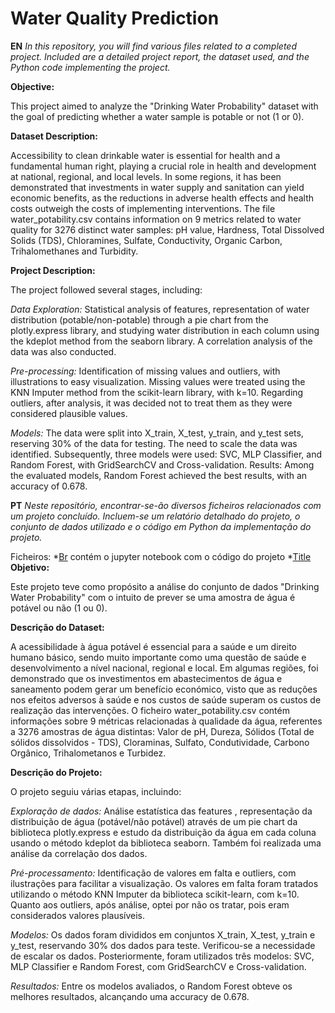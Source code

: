 # Water Quality Prediction
 
 **EN**
_In this repository, you will find various files related to a completed project. Included are a detailed project report, the dataset used, and the Python code implementing the project._

**Objective:**

This project aimed to analyze the "Drinking Water Probability" dataset with the goal of predicting whether a water sample is potable or not (1 or 0).

**Dataset Description:**

Accessibility to clean drinkable water is essential for health and a fundamental human right, playing a crucial role in health and development at national, regional, and local levels. In some regions, it has been demonstrated that investments in water supply and sanitation can yield economic benefits, as the reductions in adverse health effects and health costs outweigh the costs of implementing interventions.
The file water_potability.csv contains information on 9 metrics related to water quality for 3276 distinct water samples: pH value, Hardness, Total Dissolved Solids (TDS), Chloramines, Sulfate, Conductivity, Organic Carbon, Trihalomethanes and Turbidity.

**Project Description:**

The project followed several stages, including:

_Data Exploration:_ Statistical analysis of features, representation of water distribution (potable/non-potable) through a pie chart from the plotly.express library, and studying water distribution in each column using the kdeplot method from the seaborn library. A correlation analysis of the data was also conducted.

_Pre-processing:_ Identification of missing values and outliers, with illustrations to easy visualization. Missing values were treated using the KNN Imputer method from the scikit-learn library, with k=10. Regarding outliers, after analysis, it was decided not to treat them as they were considered plausible values.

_Models:_ The data were split into X_train, X_test, y_train, and y_test sets, reserving 30% of the data for testing. The need to scale the data was identified. Subsequently, three models were used: SVC, MLP Classifier, and Random Forest, with GridSearchCV and Cross-validation.
Results: Among the evaluated models, Random Forest achieved the best results, with an accuracy of 0.678.




**PT**
_Neste repositório, encontrar-se-ão diversos ficheiros relacionados com um projeto concluído. Incluem-se um relatório detalhado do projeto, o conjunto de dados utilizado e o código em Python da implementação do projeto._

Ficheiros:
*[Br](<Breast Cancer Classification.ipynb>) contém o jupyter notebook com o código do projeto
*[Title](data.csv)
**Objetivo:**

Este projeto teve como propósito a análise do conjunto de dados "Drinking Water Probability" com o intuito de prever se uma amostra de água é potável ou não (1 ou 0).

**Descrição do Dataset:**

A acessibilidade à água potável é essencial para a saúde e um direito humano básico, sendo muito importante como uma questão de saúde e desenvolvimento a nível nacional, regional e local. Em algumas regiões, foi demonstrado que os investimentos em abastecimentos de água e saneamento podem gerar um benefício económico, visto que as reduções nos efeitos adversos à saúde e nos custos de saúde superam os custos de realização das intervenções.
O ficheiro water_potability.csv contém informações sobre 9 métricas relacionadas à qualidade da água, referentes a 3276 amostras de água distintas: Valor de pH, Dureza, Sólidos (Total de sólidos dissolvidos - TDS), Cloraminas, Sulfato, Condutividade, Carbono Orgânico, Trihalometanos e Turbidez.

**Descrição do Projeto:**

O projeto seguiu várias etapas, incluindo:

_Exploração de dados:_ Análise estatística das features , representação da distribuição de água (potável/não potável) através de um pie chart da biblioteca plotly.express e estudo da distribuição da água em cada coluna usando o método kdeplot da biblioteca seaborn. Também foi realizada uma análise da correlação dos dados.

_Pré-processamento:_ Identificação de valores em falta e outliers, com ilustrações para facilitar a visualização. Os valores em falta foram tratados utilizando o método KNN Imputer da biblioteca scikit-learn, com k=10. Quanto aos outliers, após análise, optei por não os tratar, pois eram considerados valores plausíveis.

_Modelos:_ Os dados foram divididos em conjuntos X_train, X_test, y_train e y_test, reservando 30% dos dados para teste. Verificou-se a necessidade de escalar os dados. Posteriormente, foram utilizados três modelos: SVC, MLP Classifier e Random Forest, com GridSearchCV e Cross-validation.

_Resultados:_ Entre os modelos avaliados, o Random Forest obteve os melhores resultados, alcançando uma accuracy de 0.678.
